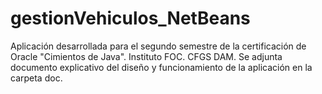# gestionVehiculos_NetBeans
Aplicación desarrollada para el segundo semestre de la certificación de Oracle "Cimientos de Java". Instituto FOC. CFGS DAM.
Se adjunta documento explicativo del diseño y funcionamiento de la aplicación en la carpeta doc.
